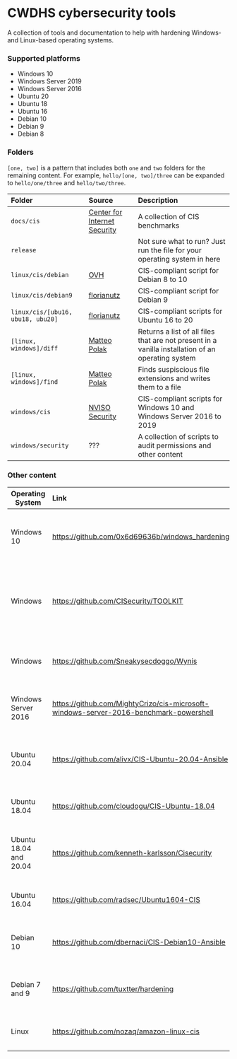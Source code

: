 # CWDHS cybersecurity tools
A collection of tools and documentation to help with hardening Windows- and Linux-based operating systems.

### Supported platforms
* Windows 10
* Windows Server 2019
* Windows Server 2016
* Ubuntu 20
* Ubuntu 18
* Ubuntu 16
* Debian 10
* Debian 9
* Debian 8

### Folders
`[one, two]` is a pattern that includes both `one` and `two` folders for the remaining content.
For example, `hello/[one, two]/three` can be expanded to `hello/one/three` and `hello/two/three`.

| Folder | Source | Description |
| :-- | :-- | :-- |
| `docs/cis` | [Center for Internet Security](https://www.cisecurity.org/cis-benchmarks) | A collection of CIS benchmarks |
| `release` | | Not sure what to run? Just run the file for your operating system in here |
| `linux/cis/debian` | [OVH](https://github.com/ovh/debian-cis) | CIS-compliant script for Debian 8 to 10 |
| `linux/cis/debian9` | [florianutz](https://github.com/florianutz/Debian9-CIS) | CIS-compliant script for Debian 9 |
| `linux/cis/[ubu16, ubu18, ubu20]` | [florianutz](https://github.com/florianutz) | CIS-compliant scripts for Ubuntu 16 to 20 |
| `[linux, windows]/diff` | [Matteo Polak](https://github.com/matteopolak) | Returns a list of all files that are not present in a vanilla installation of an operating system |
| `[linux, windows]/find` | [Matteo Polak](https://github.com/matteopolak) | Finds suspiscious file extensions and writes them to a file |
| `windows/cis` | [NVISO Security](https://github.com/NVISOsecurity/posh-dsc-windows-hardening) | CIS-compliant scripts for Windows 10 and Windows Server 2016 to 2019 |
| `windows/security` | ??? | A collection of scripts to audit permissions and other content |

### Other content
| Operating System | Link | Description |
| --- | :-- | :-- |
| Windows 10 | https://github.com/0x6d69636b/windows_hardening | Windows 10 hardening script written in PowerShell |
| Windows | https://github.com/CISecurity/TOOLKIT | Hardening scripts for older versions of Windows-based operating systems |
| Windows | https://github.com/Sneakysecdoggo/Wynis | Hardening scripts for Office365 and system auditing |
| Windows Server 2016 | https://github.com/MightyCrizo/cis-microsoft-windows-server-2016-benchmark-powershell | Hardening scripts for Windows Server 2016 |
| Ubuntu 20.04 | https://github.com/alivx/CIS-Ubuntu-20.04-Ansible | Hardening script made with Ansible (_not complete_) |
| Ubuntu 18.04 | https://github.com/cloudogu/CIS-Ubuntu-18.04 | Hardening script for Ubuntu 18.04 |
| Ubuntu 18.04 and 20.04 | https://github.com/kenneth-karlsson/Cisecurity | Hardening scripts for Ubuntu 18.04 and Ubuntu 20.04 |
| Ubuntu 16.04 | https://github.com/radsec/Ubuntu1604-CIS | Hardening scripts for Ubuntu 16.04 |
| Debian 10 | https://github.com/dbernaci/CIS-Debian10-Ansible | Hardening script written in Ansible for Debian 10 |
| Debian 7 and 9 | https://github.com/tuxtter/hardening | Hardening script for Debian 7 and Debian 9 |
| Linux | https://github.com/nozaq/amazon-linux-cis | Hardening script for Amazon Linux |